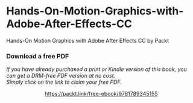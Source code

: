 


# Hands-On-Motion-Graphics-with-Adobe-After-Effects-CC
Hands-On Motion Graphics with Adobe After Effects CC by Packt
### Download a free PDF

 <i>If you have already purchased a print or Kindle version of this book, you can get a DRM-free PDF version at no cost.<br>Simply click on the link to claim your free PDF.</i>
<p align="center"> <a href="https://packt.link/free-ebook/9781789345155">https://packt.link/free-ebook/9781789345155 </a> </p>